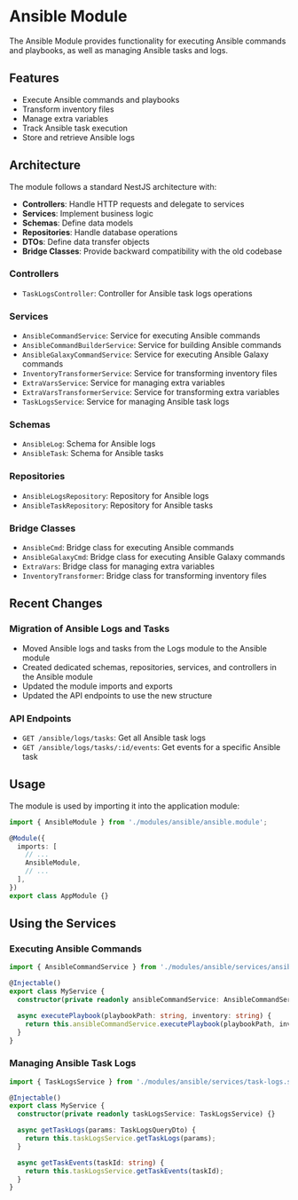 # Ansible Module

The Ansible Module provides functionality for executing Ansible commands and playbooks, as well as managing Ansible tasks and logs.

## Features

- Execute Ansible commands and playbooks
- Transform inventory files
- Manage extra variables
- Track Ansible task execution
- Store and retrieve Ansible logs

## Architecture

The module follows a standard NestJS architecture with:

- **Controllers**: Handle HTTP requests and delegate to services
- **Services**: Implement business logic
- **Schemas**: Define data models
- **Repositories**: Handle database operations
- **DTOs**: Define data transfer objects
- **Bridge Classes**: Provide backward compatibility with the old codebase

### Controllers

- `TaskLogsController`: Controller for Ansible task logs operations

### Services

- `AnsibleCommandService`: Service for executing Ansible commands
- `AnsibleCommandBuilderService`: Service for building Ansible commands
- `AnsibleGalaxyCommandService`: Service for executing Ansible Galaxy commands
- `InventoryTransformerService`: Service for transforming inventory files
- `ExtraVarsService`: Service for managing extra variables
- `ExtraVarsTransformerService`: Service for transforming extra variables
- `TaskLogsService`: Service for managing Ansible task logs

### Schemas

- `AnsibleLog`: Schema for Ansible logs
- `AnsibleTask`: Schema for Ansible tasks

### Repositories

- `AnsibleLogsRepository`: Repository for Ansible logs
- `AnsibleTaskRepository`: Repository for Ansible tasks

### Bridge Classes

- `AnsibleCmd`: Bridge class for executing Ansible commands
- `AnsibleGalaxyCmd`: Bridge class for executing Ansible Galaxy commands
- `ExtraVars`: Bridge class for managing extra variables
- `InventoryTransformer`: Bridge class for transforming inventory files

## Recent Changes

### Migration of Ansible Logs and Tasks

- Moved Ansible logs and tasks from the Logs module to the Ansible module
- Created dedicated schemas, repositories, services, and controllers in the Ansible module
- Updated the module imports and exports
- Updated the API endpoints to use the new structure

### API Endpoints

- `GET /ansible/logs/tasks`: Get all Ansible task logs
- `GET /ansible/logs/tasks/:id/events`: Get events for a specific Ansible task

## Usage

The module is used by importing it into the application module:

```typescript
import { AnsibleModule } from './modules/ansible/ansible.module';

@Module({
  imports: [
    // ...
    AnsibleModule,
    // ...
  ],
})
export class AppModule {}
```

## Using the Services

### Executing Ansible Commands

```typescript
import { AnsibleCommandService } from './modules/ansible/services/ansible-command.service';

@Injectable()
export class MyService {
  constructor(private readonly ansibleCommandService: AnsibleCommandService) {}

  async executePlaybook(playbookPath: string, inventory: string) {
    return this.ansibleCommandService.executePlaybook(playbookPath, inventory);
  }
}
```

### Managing Ansible Task Logs

```typescript
import { TaskLogsService } from './modules/ansible/services/task-logs.service';

@Injectable()
export class MyService {
  constructor(private readonly taskLogsService: TaskLogsService) {}

  async getTaskLogs(params: TaskLogsQueryDto) {
    return this.taskLogsService.getTaskLogs(params);
  }

  async getTaskEvents(taskId: string) {
    return this.taskLogsService.getTaskEvents(taskId);
  }
}
``` 